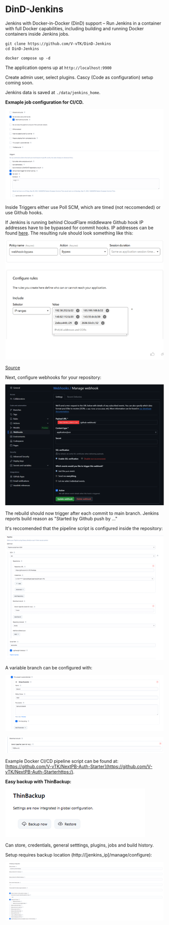 # DinD-Jenkins

Jenkins with Docker-in-Docker (DinD) support – Run Jenkins in a container with full Docker capabilities, including building and running Docker containers inside Jenkins jobs.

```
git clone https://github.com/V-vTK/DinD-Jenkins
cd DinD-Jenkins
```

```
docker compose up -d
```

The application opens up at `http://localhost:9900`

Create admin user, select plugins. Cascy (Code as configuration) setup coming soon.

Jenkins data is saved at `./data/jenkins_home`.

**Exmaple job configuration for CI/CD.**

![](assets/20250531_130233_image.png)

Inside Triggers either use Poll SCM, which are timed (not reccomended) or use Github hooks.

If Jenkins is running behind CloudFlare middleware Github hook IP addresses have to be bypassed for commit hooks. IP addresses can be found [here](https://api.github.com/meta). The resulting rule should look something like this:

![](assets/20250531_130504_image.png)

[Source](https://community.cloudflare.com/t/github-webhook-acces-with-cloudflare-one-time-pin-protection/484216)

Next, configure webhooks for your repository:

![](assets/20250531_131519_image.png)

The rebuild should now trigger after each commit to main branch. Jenkins reports build reason as "Started by Github push by ..."

It's reccomended that the pipeline script is configured inside the repository:

![](assets/20250531_130644_image.png)

A variable branch can be configured with:

![](assets/20250831_154929_image.png)

![](assets/20250831_154914_image.png)

Example Docker CI/CD pipeline script can be found at: [https://github.com/V-vTK/NextPB-Auth-Starter](https://github.com/V-vTK/NextPB-Auth-Starterhttps:/).


**Easy backup with ThinBackup:**

![](assets/20250831_155044_image.png)

Can store, credentials, general setttings, plugins, jobs and build history.

Setup requires backup location (http://[jenkins_ip]/manage/configure):

![](assets/20250831_155216_image.png)
